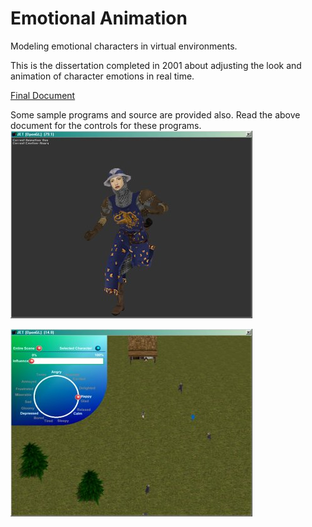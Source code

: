 # Emotional Animation
Modeling emotional characters in virtual environments.

This is the dissertation completed in 2001 about adjusting the look and animation of character emotions in real time. 

[Final Document](./Documents/damian_Dissertation.pdf)

Some sample programs and source are provided also. Read the above document for the controls for these programs.
![](./Documents/ed_anger.jpg?raw=true)

![](./Documents/ve.jpg?raw=true)
